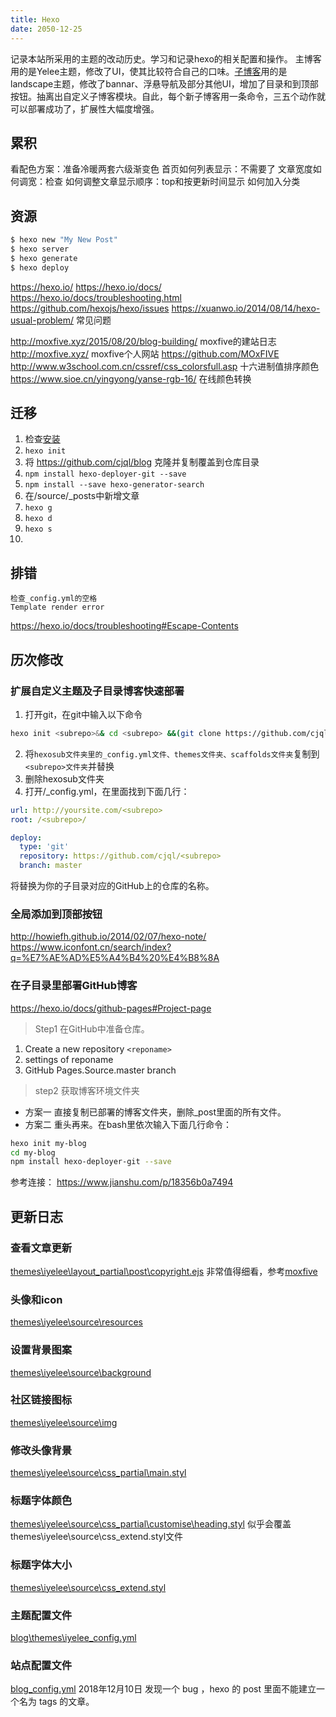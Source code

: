 ```yaml
---
title: Hexo
date: 2050-12-25
---
```

记录本站所采用的主题的改动历史。学习和记录hexo的相关配置和操作。
主博客用的是Yelee主题，修改了UI，使其比较符合自己的口味。[子博客](https://cjql.github.io/en)用的是landscape主题，修改了bannar、浮悬导航及部分其他UI，增加了目录和到顶部按钮。抽离出自定义子博客模块。自此，每个新子博客用一条命令，三五个动作就可以部署成功了，扩展性大幅度增强。
<!-- more -->
## 累积
看配色方案：准备冷暖两套六级渐变色
首页如何列表显示：不需要了
文章宽度如何调宽：检查
如何调整文章显示顺序：top和按更新时间显示
如何加入分类
## 资源
``` bash
$ hexo new "My New Post"
$ hexo server
$ hexo generate
$ hexo deploy
```
https://hexo.io/
https://hexo.io/docs/
https://hexo.io/docs/troubleshooting.html
https://github.com/hexojs/hexo/issues 
https://xuanwo.io/2014/08/14/hexo-usual-problem/ 常见问题

http://moxfive.xyz/2015/08/20/blog-building/ moxfive的建站日志
http://moxfive.xyz/ moxfive个人网站
https://github.com/MOxFIVE  
http://www.w3school.com.cn/cssref/css_colorsfull.asp 十六进制值排序颜色
https://www.sioe.cn/yingyong/yanse-rgb-16/ 在线颜色转换
## 迁移
1. 检查[安装](https://hexo.io/zh-cn/docs/)
2. `hexo init`
3. 将 https://github.com/cjql/blog 克隆并复制覆盖到仓库目录
4. `npm install hexo-deployer-git --save`
5. `npm install --save hexo-generator-search`
6. 在/source/_posts中新增文章
7. `hexo g`
8. `hexo d`
9. `hexo s`
10. 
## 排错
```
检查_config.yml的空格
Template render error
```
https://hexo.io/docs/troubleshooting#Escape-Contents

## 历次修改
### 扩展自定义主题及子目录博客快速部署
1. 打开git，在git中输入以下命令
```bash
hexo init <subrepo>&& cd <subrepo> &&(git clone https://github.com/cjql/hexosub;npm install hexo-deployer-git --save)
```
2. 将`hexosub文件夹里的_config.yml文件、themes文件夹、scaffolds文件夹`复制到`<subrepo>文件夹`并替换
3. 删除hexosub文件夹
4. 打开<subrepo>/_config.yml，在里面找到下面几行：
```yml
url: http://yoursite.com/<subrepo>
root: /<subrepo>/

deploy:
  type: 'git'
  repository: https://github.com/cjql/<subrepo>
  branch: master
```
将<subrepo>替换为你的子目录对应的GitHub上的仓库的名称。
### 全局添加到顶部按钮
http://howiefh.github.io/2014/02/07/hexo-note/
https://www.iconfont.cn/search/index?q=%E7%AE%AD%E5%A4%B4%20%E4%B8%8A
### 在子目录里部署GitHub博客
https://hexo.io/docs/github-pages#Project-page
>Step1 在GitHub中准备仓库。
1. Create a new repository `<reponame>`
2. settings of reponame 
3. GitHub Pages.Source.master branch

>step2 获取博客环境文件夹
* 方案一 直接复制已部署的博客文件夹，删除_post里面的所有文件。
* 方案二 重头再来。在bash里依次输入下面几行命令：
```bash
hexo init my-blog
cd my-blog
npm install hexo-deployer-git --save
```

参考连接： https://www.jianshu.com/p/18356b0a7494

## 更新日志
### 查看文章更新
[themes\iyelee\layout\_partial\post\copyright.ejs](https://github.com/cjql/blog/edit/master/themes/iyelee/layout/_partial/post/copyright.ejs)
非常值得细看，参考[moxfive](http://moxfive.xyz/2016/01/10/hexo-post-version-control/)
### 头像和icon
[themes\iyelee\source\resources](https://github.com/cjql/blog/tree/master/themes/iyelee/source/resources)
### 设置背景图案
[themes\iyelee\source\background](https://github.com/cjql/blog/tree/master/themes/iyelee/source/background)
### 社区链接图标
[themes\iyelee\source\img](https://github.com/cjql/blog/tree/master/themes/iyelee/source/img)
### 修改头像背景
[themes\iyelee\source\css\_partial\main.styl](https://github.com/cjql/blog/edit/master/themes/iyelee/source/css/_partial/main.styl)
### 标题字体颜色
[themes\iyelee\source\css\_partial\customise\heading.styl](https://github.com/cjql/blog/edit/master/themes/iyelee/source/css/_partial/customise/heading.styl)
似乎会覆盖themes\iyelee\source\css\_extend.styl文件
### 标题字体大小
[themes\iyelee\source\css\_extend.styl](https://github.com/cjql/blog/edit/master/themes/iyelee/source/css/_extend.styl)
### 主题配置文件
[blog\themes\iyelee\_config.yml](https://github.com/cjql/blog/edit/master/themes/iyelee/_config.yml)
### 站点配置文件
[blog\_config.yml](https://github.com/cjql/blog/edit/master/_config.yml)
2018年12月10日
发现一个 bug ，hexo 的 post 里面不能建立一个名为 tags 的文章。
